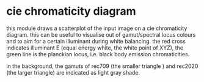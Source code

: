 # cie chromaticity diagram

this module draws a scatterplot of the input image on a cie chromaticity
diagram. this can be useful to visualise out of gamut/spectral locus colours and
to aim for a certain illuminant during white balancing.
the red cross indicates illuminant E (equal energy white, the white point of XYZ),
the green line is the planckian locus, i.e. black body emission chromaticities.

in the background, the gamuts of rec709 (the smaller triangle ) and rec2020
(the larger triangle) are indicated as light gray shade.
